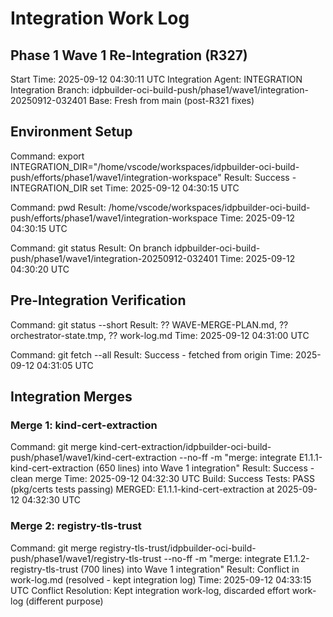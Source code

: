 # Integration Work Log
## Phase 1 Wave 1 Re-Integration (R327)

Start Time: 2025-09-12 04:30:11 UTC
Integration Agent: INTEGRATION
Integration Branch: idpbuilder-oci-build-push/phase1/wave1/integration-20250912-032401
Base: Fresh from main (post-R321 fixes)

## Environment Setup
Command: export INTEGRATION_DIR="/home/vscode/workspaces/idpbuilder-oci-build-push/efforts/phase1/wave1/integration-workspace"
Result: Success - INTEGRATION_DIR set
Time: 2025-09-12 04:30:15 UTC

Command: pwd
Result: /home/vscode/workspaces/idpbuilder-oci-build-push/efforts/phase1/wave1/integration-workspace
Time: 2025-09-12 04:30:15 UTC

Command: git status
Result: On branch idpbuilder-oci-build-push/phase1/wave1/integration-20250912-032401
Time: 2025-09-12 04:30:20 UTC

## Pre-Integration Verification

Command: git status --short
Result: ?? WAVE-MERGE-PLAN.md, ?? orchestrator-state.tmp, ?? work-log.md
Time: 2025-09-12 04:31:00 UTC

Command: git fetch --all
Result: Success - fetched from origin
Time: 2025-09-12 04:31:05 UTC

## Integration Merges

### Merge 1: kind-cert-extraction
Command: git merge kind-cert-extraction/idpbuilder-oci-build-push/phase1/wave1/kind-cert-extraction --no-ff -m "merge: integrate E1.1.1-kind-cert-extraction (650 lines) into Wave 1 integration"
Result: Success - clean merge
Time: 2025-09-12 04:32:30 UTC
Build: Success
Tests: PASS (pkg/certs tests passing)
MERGED: E1.1.1-kind-cert-extraction at 2025-09-12 04:32:30 UTC

### Merge 2: registry-tls-trust
Command: git merge registry-tls-trust/idpbuilder-oci-build-push/phase1/wave1/registry-tls-trust --no-ff -m "merge: integrate E1.1.2-registry-tls-trust (700 lines) into Wave 1 integration"
Result: Conflict in work-log.md (resolved - kept integration log)
Time: 2025-09-12 04:33:15 UTC
Conflict Resolution: Kept integration work-log, discarded effort work-log (different purpose)